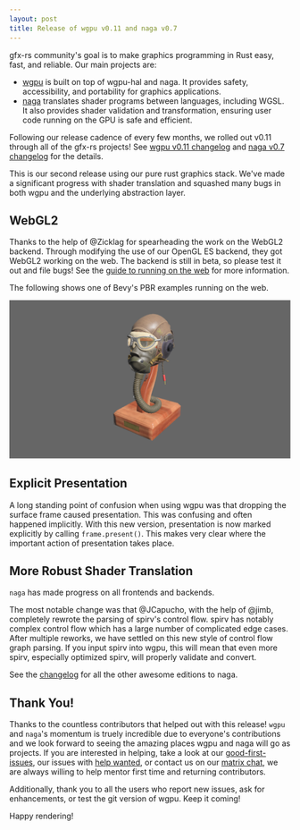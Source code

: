 ```yaml
---
layout: post
title: Release of wgpu v0.11 and naga v0.7
---
```


gfx-rs community's goal is to make graphics programming in Rust easy, fast, and reliable. Our main projects are:

  - [wgpu] is built on top of wgpu-hal and naga. It provides safety, accessibility, and portability for graphics applications.
  - [naga] translates shader programs between languages, including WGSL. It also provides shader validation and transformation, ensuring user code running on the GPU is safe and efficient.

Following our release cadence of every few months, we rolled out v0.11 through all of the gfx-rs projects! See [wgpu v0.11 changelog][wgpu-changelog] and [naga v0.7 changelog][naga-changelog] for the details.

This is our second release using our pure rust graphics stack. We've made a significant progress with shader translation and squashed many bugs in both wgpu and the underlying abstraction layer.

## WebGL2

Thanks to the help of @Zicklag for spearheading the work on the WebGL2 backend. Through modifying the use of our OpenGL ES backend, they got WebGL2 working on the web. The backend is still in beta, so please test it out and file bugs! See the [guide to running on the web][wasm-guide] for more information.

The following shows one of Bevy's PBR examples running on the web.

![bevy running on webgl2](/img/bevy-webgl2.png)

## Explicit Presentation

A long standing point of confusion when using wgpu was that dropping the surface frame caused presentation. This was confusing and often happened implicitly. With this new version, presentation is now marked explicitly by calling `frame.present()`. This makes very clear where the important action of presentation takes place.

## More Robust Shader Translation

`naga` has made progress on all frontends and backends. 

The most notable change was that @JCapucho, with the help of @jimb, completely rewrote the parsing of spirv's control flow. spirv has notably complex control flow which has a large number of complicated edge cases. After multiple reworks, we have settled on this new style of control flow graph parsing. If you input spirv into wgpu, this will mean that even more spirv, especially optimized spirv, will properly validate and convert. 

See the [changelog][naga-changelog] for all the other awesome editions to naga.

## Thank You!

Thanks to the countless contributors that helped out with this release! `wgpu` and `naga`'s momentum is truely incredible due to everyone's contributions and we look forward to seeing the amazing places wgpu and naga will go as projects. If you are interested in helping, take a look at our [good-first-issues][wgpu-issues-good-first], our issues with [help wanted][wgpu-issues-help-wanted], or contact us on our [matrix chat][wgpu-matrix], we are always willing to help mentor first time and returning contributors.

Additionally, thank you to all the users who report new issues, ask for enhancements, or test the git version of wgpu. Keep it coming!

Happy rendering!

[wgpu]: https://github.com/gfx-rs/wgpu
[wgpu-changelog]: https://github.com/gfx-rs/wgpu/blob/master/CHANGELOG.md#wgpu-011-2021-10-07
[naga]: https://github.com/gfx-rs/naga
[naga-changelog]: https://github.com/gfx-rs/naga/blob/master/CHANGELOG.md#v07-2021-10-07
[wasm-guide]: https://github.com/gfx-rs/wgpu/wiki/Running-on-the-Web-with-WebGPU-and-WebGL
[wgpu-issues-good-first]: https://github.com/gfx-rs/wgpu/issues?q=is%3Aissue+is%3Aopen+sort%3Aupdated-desc+label%3A%22good+first+issue%22
[wgpu-issues-help-wanted]: https://github.com/gfx-rs/wgpu/issues?q=is%3Aissue+is%3Aopen+sort%3Aupdated-desc+label%3A%22help+wanted%22
[wgpu-matrix]: https://matrix.to/#/#wgpu:matrix.org
